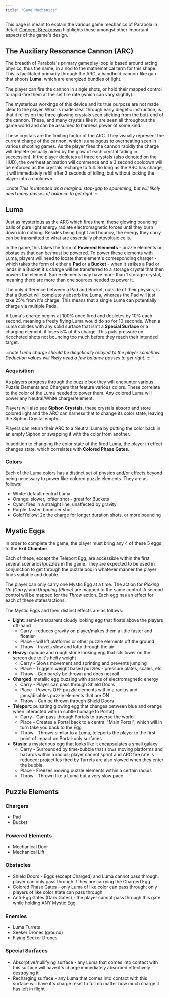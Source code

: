 ```yaml
---
title: "Game Mechanics"
---
```


This page is meant to explain the various game mechanics of Parabola in detail. [Concept Breakdown](charter/breakdown/) highlights these amongst other important aspects of the game's design.

## The Auxiliary Resonance Cannon (ARC)

The breadth of Parabola's primary gameplay loop is based around arcing physics, thus the name, in a nod to the mathematical term for this shape. This is facilitated primarily through the ARC, a handheld cannon-like gun that shoots **Luma**, which are energized bundles of light.

The player can fire the cannon in single shots, or hold their mapped control to rapid-fire them at the set fire rate (which can vary slightly).

The mysterious workings of this device and its true purpose are not made clear to the player. What is made clear through early diegetic instruction, is that it relies on the three glowing crystals seen sticking from the butt-end of the cannon. These, and many crystals like it, are seen all throughout the game world and can be assumed to harness power of some kind.

These crystals are the limiting factor of the ARC. They visually represent the current charge of the cannon, which is analogous to overheating seen in various shooting games. As the player fires the cannon rapidly the charge will deplete (visually aided by the glow of each crystal fading in succession). If the player depletes all three crystals (also denoted on the HUD), the overheat animation will commence and a 3 second cooldown will be enforced as the crystals recharge to full. So long as the ARC has charge, it will immediately refill after 3 seconds of idling, but without locking the player into a cooldown.

:::note
_This is intended as a marginal stop-gap to spamming, but will likely need many passes of balance to get right._
:::

## Luma

Just as mysterious as the ARC which fires them, these glowing bouncing balls of pure light energy radiate electromagnetic forces until they burn down into nothing. Besides being bright and bouncy, the energy they carry can be transmitted to what are essentially photovoltaic cells.

In the game, this takes the form of **Powered Elements** - puzzle elements or obstacles that can be/must be powered. To power these elements with Luma, players will need to locate that element's corresponding charger - which takes the form of either a **Pad** or a **Bucket** - when it strikes a Pad or lands in a Bucket it's charge will be transferred to a storage crystal that then powers the element. Some elements may have more than 1 storage crystal, meaning there are more than one sources needed to power it.

The only difference between a Pad and Bucket, outside of their physics, is that a Bucket will completely absorb the Luma, whereas the Pad will just take 25% from it's charge. This means that a single Luma can potentially charge via multiple Pads.

A Luma's charge begins at 100% once fired and depletes by 10% each second, meaning a freely flying Luma would do so for 10 seconds. When a Luma collides with any solid surface that isn't a **Special Surface** or a charging element, it loses 5% of it's charge. This puts pressure on ricocheted shots not bouncing too much before they reach their intended target.

:::note
_Luma charge should be diegetically relayed to the player somehow. Deduction values will likely need a few balance passes to get right._
:::

### Acquisition

As players progress through the puzzle box they will encounter various Puzzle Elements and Chargers that feature various colors. These correlate to the color of the Luma needed to power them. Any colored Luma will power any Neutral/White charger/element.

Players will also see **Siphon Crystals**, these crystals absorb and store colored light and the ARC can harness that to change its color state, leaving the Siphon Crystal empty.

Players can return their ARC to a Neutral Luma by putting the color back in an empty Siphon or swapping it with the color from another.

In addition to changing the color state of the fired Luma, the player in effect changes state, which correlates with **Colored Phase Gates**.

### Colors

Each of the Luma colors has a distinct set of physics and/or effects beyond being necessary to power like-colored puzzle elements. They are as follows:

- White: default neutral Luma
- Orange: slower, loftier shot - great for Buckets
- Cyan: fires in a straight line, unaffected by gravity
- Purple: faster, bouncier shot
- Gold/Yellow: 2x the charge for longer duration shots, or more bouncing

## Mystic Eggs

In order to complete the game, the player must bring any 4 of these 5 eggs to the **Exit Chamber**.

Each of these, except the Teleport Egg, are accessible within the first several scenarios/puzzles in the game. They are expected to be used in conjunction to get through the puzzle box in whatever manner the player finds suitable and doable.

The player can only carry one Mystic Egg at a time. The action for _Picking Up (Carry)_ and _Dropping (Place)_ are mapped to the same control. A second control will be mapped for the _Throw_ action. Each egg has an effect for each of these states/actions.

The Mystic Eggs and their distinct effects are as follows:

- **Light**: semi-transparent cloudy looking egg that floats above the players off-hand
  - Carry - reduces gravity on player/makes them a little faster and floatier
  - Place - will lift platforms or other puzzle elements off the ground
  - Throw - travels slow and lofty through the air
- **Heavy**: opaque and rough stone looking egg that sits lower on the screen due to it's hefty weight
  - Carry - Slows movement and sprinting and prevents jumping
  - Place - Triggers weight based puzzles - pressure plates, scales, etc
  - Throw - Can barely be thrown and does not roll
- **Charged**: metallic egg buzzing with sparks of electromagnetic energy
  - Carry - Player can pass through Shield Doors
  - Place - Powers OFF puzzle elements within a radius and jams/disables puzzle elements that are ON
  - Throw - Can be thrown through Shield Doors
- **Teleport**: pulsating glowing egg that changes between blue and orange when interacted with (a subtle homage to Portal)
  - Carry - Can pass through Portals to traverse the world
  - Place - Creates a Portal back to a central "Main Portal", which will in turn take you back to the Egg
  - Throw - Throws similar to a Luma, teleports the player to the first point of impact on Portal-only surfaces
- **Stasis**: a mysterious egg that looks like it encapsulates a small galaxy
  - Carry - Surrounded by time-bubble that slows moving platforms and hazards within a radius; player cannot sprint and ARC fire rate is reduced; projectiles fired by Turrets are also slowed when they enter the bubble
  - Place - Freezes moving puzzle elements within a certain radius
  - Throw - Thrown like a Luma but a very slow pace

## Puzzle Elements

### Chargers

- Pad
- Bucket

### Powered Elements

- Mechanical Door
- Mechanical Lift

### Obstacles

- Shield Doors - Eggs (except Charged) and Luma cannot pass through; player can only pass through if they are carrying the Charged Egg
- Colored Phase Gates - only Luma of like color can pass through; only players of like color state can pass through
- Anti-Egg Gates (Dark Gates) - the player cannot pass through this gate while holding ANY Mystic Egg

### Enemies

- Luma Turrets
- Seeker Drones (ground)
- Flying Seeker Drones

### Special Surfaces

- Absorptive/nullifying surface - any Luma that comes into contact with this surface will have it's charge immediately absorbed effectively destroying it
- Recharging surface - any Luma that comes into contact with this surface will have it's charge reset to full no matter how much charge it has left in flight
